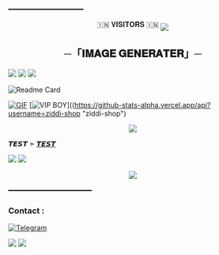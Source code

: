 ━━━━━━━━━━━━━━━━━━
<p align="center">
🇮🇳 𝐕𝐈𝐒𝐈𝐓𝐎𝐑𝐒 🇮🇳

<!--
**ziddi-shop/ziddi-shop** is a ✨ _special_ ✨ repository because its `README.md` (this file) appears on your GitHub profile.


<p align="center">
    <b>ᴠɪsɪᴛᴏʀs</b><br>
 -->    <img align="middle" src="https://profile-counter.glitch.me/ziddi-shop/count.svg" />
</p>




<h2 align="center">
    ─「𝐈𝐌𝐀𝐆𝐄 𝐆𝐄𝐍𝐄𝐑𝐀𝐓𝐄𝐑」─

</h2>
<img src="https://readme-typing-svg.herokuapp.com?color=FF0000&width=420&lines=♦+𝙿𝙾𝚆𝙴𝚁𝙳+𝙱𝚈+𝐙𝐈𝐃𝐃𝐈+🎭">


<img src="https://user-images.githubusercontent.com/73097560/115834477-dbab4500-a447-11eb-908a-139a6edaec5c.gif">
<img src="https://user-images.githubusercontent.com/73097560/115834477-dbab4500-a447-11eb-908a-139a6edaec5c.gif">

![Readme Card](https://github-readme-stats.vercel.app/api/pin/?username=ziddi-shop&repo=image_generator&theme=flag-india)

[![GIF](https://github.com/ziddi-shop/Image-generater/blob/main/ziddi-shop.gif)](https://github.com/ziddi-shop)
   [![VIP BOY](https://github-stats-alpha.vercel.app/api?username=ziddi-shop "ziddi-shop")]((https://github-stats-alpha.vercel.app/api?username=ziddi-shop "ziddi-shop")


<p align="center">
  <img src="[https://graph.org/file/a92e04de50001da8a4de6.jpg](https://ziddi-shop.github.io/image_generato/)">
</p>





**𝙏𝙀𝙎𝙏  ➣ [ 𝙏𝙀𝙎𝙏 ](https://github.com/ziddi-shop/image_generator.git)**


<img src="https://readme-typing-svg.herokuapp.com?color=FF0000&width=420&lines=⚠️𝗙𝗢𝗥𝗞+𝗧𝗛𝗜𝗦+𝗥𝗘𝗣𝗢+𝗙𝗜𝗥𝗦𝗧𝗟𝗬⚠️">




<img src="https://readme-typing-svg.herokuapp.com?color=FF0000&width=420&lines=⚠️𝐈𝐟+𝐀𝐧𝐲+𝐄𝐫𝐫𝐨𝐫+𝐓𝐡𝐞𝐧+𝐒𝐞𝐧𝐝+𝐄𝐫𝐫𝐨𝐫+𝐈𝐧+𝐃𝐦+...">
<p align="center">
<a href="https://telegram.me/ziddi_beatz1"><img src="https://img.shields.io/badge/-☆𝙳𝙼 𝚃𝙾 𝚉𝙸𝙳𝙳𝙸☆-blue.svg?style=for-the-badge&logo=Telegram"></a>
</p>

━━━━━━━━━━━━━━━━━━━━
### Contact :
<a href="https://t.me/ziddi_beatz1"><img title="Telegram" src="https://img.shields.io/badge/Telegram-%23000000.svg?&style=for-the-badge&logo=telegram&logoColor=61DAFB"></a>

<img src="https://user-images.githubusercontent.com/73097560/115834477-dbab4500-a447-11eb-908a-139a6edaec5c.gif">
<img src="https://user-images.githubusercontent.com/73097560/115834477-dbab4500-a447-11eb-908a-139a6edaec5c.gif">
